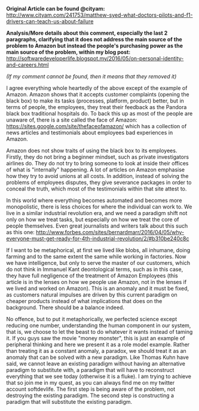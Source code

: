**Original Article can be found @cityam:** http://www.cityam.com/241753/matthew-syed-what-doctors-pilots-and-f1-drivers-can-teach-us-about-failure

**Analysis/More details about this comment, especially the last 2 paragraphs, clarifying that it does not address the main source of the problem to Amazon but instead the people's purchasing power as the main source of the problem, within my blog post:** http://softwaredeveloperlife.blogspot.my/2016/05/on-personal-identity-and-careers.html

*(If my comment cannot be found, then it means that they removed it)*

I agree everything whole heartedly of the above except of the example of Amazon. Amazon shows that it accepts customer complaints (opening the black box) to make its tasks (processes, platform, product) better, but in terms of people, the employees, they treat their feedback as the Pandora black box traditional hospitals do. To back this up as most of the people are unaware of, there is a site called the face of Amazon: https://sites.google.com/site/thefaceofamazon/ which has a collection of news articles and testimonials about employees bad experiences in Amazon. 

Amazon does not show traits of using the black box to its employees. Firstly, they do not bring a beginner mindset, such as private investigators airlines do. They do not try to bring someone to look at inside their offices of what is "internally" happening. A lot of articles on Amazon emphasise how they try to avoid unions at all costs. In addition, instead of solving the problems of employees disputes, they give severance packages in order to conceal the truth, which most of the testimonials within that site attest to.

In this world where everything becomes automated and becomes more monopolistic, there is less choices for where the individual can work to. We live in a similar industrial revolution era, and we need a paradigm shift not only on how we treat tasks, but especially on how we treat the core of people themselves. Even great journalists and writers talk about this such as this one: http://www.forbes.com/sites/bernardmarr/2016/04/05/why-everyone-must-get-ready-for-4th-industrial-revolution/2/#b310be240c8c

If I want to be metaphorical, at first we lived like blobs, all inhumane, doing farming and to the same extent the same while working in factories. Now we have intelligence, but only to serve the master of our customers, which do not think in Immanuel Kant deontological terms, such as in this case, they have full negligence of the treatment of Amazon Employees (this article is in the lenses on how we people use Amazon, not in the lenses if we lived and worked on Amazon). This is an anomaly and it must be fixed, as customers natural impulses are driven by this current paradigm on cheaper products instead of what implications that does on the background. There should be a balance indeed.

No offence, but to put it metaphorically, we perfected science except reducing one number, understanding the human component in our system, that is, we choose to let the beast to do whatever it wants instead of taming it. If you guys saw the movie "money monster", this is just an example of peripheral thinking and here we present it as a role model example. Rather than treating it as a constant anomaly, a paradox, we should treat it as an anomaly that can be solved with a new paradigm. Like Thomas Kuhn have said, we cannot leave an existing paradigm without having an alternative paradigm to substitute with, a paradigm that will have to reconstruct everything that we see today (otherwise it is a fluke). I am trying to achieve that so join me in my quest, as you can always find me on my twitter account softdevlife.  The first step is being aware of the problem, not destroying the existing paradigm. The second step is constructing a paradigm that will substitute the existing paradigm.

